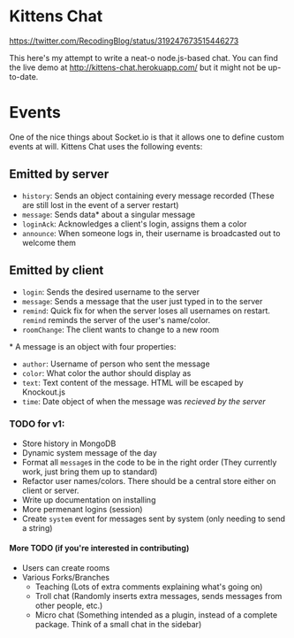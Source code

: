 Kittens Chat
============

https://twitter.com/RecodingBlog/status/319247673515446273

This here's my attempt to write a neat-o node.js-based chat.  You can find the live demo at http://kittens-chat.herokuapp.com/ but it might not be up-to-date.

Events
======

One of the nice things about Socket.io is that it allows one to define custom events at will.  Kittens Chat uses the following events:

## Emitted by server
 - `history`: Sends an object containing every message recorded (These are still lost in the event of a server restart)
 - `message`: Sends data* about a singular message
 - `loginAck`: Acknowledges a client's login, assigns them a color
 - `announce`: When someone logs in, their username is broadcasted out to welcome them
 
## Emitted by client
 - `login`: Sends the desired username to the server
 - `message`: Sends a message that the user just typed in to the server
 - `remind`: Quick fix for when the server loses all usernames on restart.  `remind` reminds the server of the user's name/color.
 - `roomChange`: The client wants to change to a new room

\* A message is an object with four properties:
 - `author`: Username of person who sent the message
 - `color`: What color the author should display as
 - `text`: Text content of the message.  HTML will be escaped by Knockout.js
 - `time`: Date object of when the message was *recieved by the server*

### TODO for v1:
 - Store history in MongoDB
 - Dynamic system message of the day
 - Format all `message`s in the code to be in the right order (They currently work, just bring them up to standard)
 - Refactor user names/colors.  There should be a central store either on client or server.
 - Write up documentation on installing
 - More permenant logins (session)
 - Create `system` event for messages sent by system (only needing to send a string)

#### More TODO (if you're interested in contributing)
 - Users can create rooms
 - Various Forks/Branches
   - Teaching (Lots of extra comments explaining what's going on)
   - Troll chat (Randomly inserts extra messages, sends messages from other people, etc.)
   - Micro chat (Something intended as a plugin, instead of a complete package.  Think of a small chat in the sidebar)